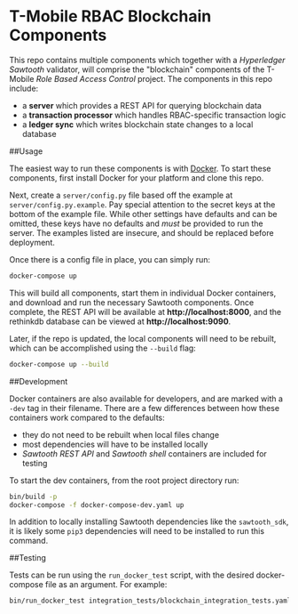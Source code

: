 # T-Mobile RBAC Blockchain Components

This repo contains multiple components which together with a
_Hyperledger Sawtooth_ validator, will comprise the "blockchain" components
of the T-Mobile _Role Based Access Control_ project. The components in this
repo include:

- a **server** which provides a REST API for querying blockchain data
- a **transaction processor** which handles RBAC-specific transaction logic
- a **ledger sync** which writes blockchain state changes to a local database


##Usage

The easiest way to run these components is with
[Docker](https://www.docker.com/what-docker). To start these components,
first install Docker for your platform and clone this repo.

Next, create a `server/config.py` file based off the example at
`server/config.py.example`. Pay special attention to the secret keys at the
bottom of the example file. While other settings have defaults and can be
omitted, these keys have no defaults and _must_ be provided to run the server.
The examples listed are insecure, and should be replaced before deployment.

Once there is a config file in place, you can simply run:

```bash
docker-compose up
```

This will build all components, start them in individual Docker containers,
and download and run the necessary Sawtooth components. Once complete, the
REST API will be available at **http://localhost:8000**, and the rethinkdb
database can be viewed at **http://localhost:9090**.

Later, if the repo is updated, the local components will need to be rebuilt,
which can be accomplished using the `--build` flag:

```bash
docker-compose up --build
```


##Development

Docker containers are also available for developers, and are marked with a
`-dev` tag in their filename. There are a few differences between how these
containers work compared to the defaults:

- they do not need to be rebuilt when local files change
- most dependencies will have to be installed locally
- _Sawtooth REST API_ and _Sawtooth shell_ containers are included for testing

To start the dev containers, from the root project directory run:

```bash
bin/build -p
docker-compose -f docker-compose-dev.yaml up
```

In addition to locally installing Sawtooth dependencies like the
`sawtooth_sdk`, it is likely some `pip3` dependencies will need to be
installed to run this command.


##Testing

Tests can be run using the `run_docker_test` script, with the desired
docker-compose file as an argument. For example:

```bash
bin/run_docker_test integration_tests/blockchain_integration_tests.yaml
```
